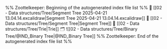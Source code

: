 %% Zoottelkeeper: Beginning of the autogenerated index file list  %%
📄 [[02 - Data structures/Tree/Segment Tree 2025-04-21 13.04.14.excalidraw|Segment Tree 2025-04-21 13.04.14.excalidraw]]
📄 [[02 - Data structures/Tree/Segment Tree|Segment Tree]]
📄 [[02 - Data structures/Tree/Trie|Trie]]
🗂️ ![[02 - Data structures/Tree/Binary Tree/@IND_Binary Tree|@IND_Binary Tree]]
%% Zoottelkeeper: End of the autogenerated index file list  %%
